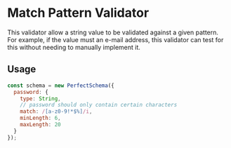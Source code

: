 # Match Pattern Validator

This validator allow a string value to be validated against a given pattern.
For example, if the value must an e-mail address, this validator can test
for this without needing to manually implement it.


## Usage

```js
const schema = new PerfectSchema({
  password: {
    type: String,
    // password should only contain certain characters
    match: /[a-z0-9!*$%]/i,
    minLength: 6,
    maxLength: 20
  }
});
```
